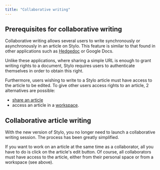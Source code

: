 ```yaml
---
title: "Collaborative writing"
---
```


## Prerequisites for collaborative writing

Collaborative writing allows several users to write synchronously or asynchronously in an article on Stylo.
This feature is similar to that found in other applications such as [Hedgedoc](https://hedgedoc.org/) or Google Docs.

Unlike these applications, where sharing a simple URL is enough to grant writing rights to a document, Stylo requires users to authenticate themselves in order to obtain this right.

Furthermore, users wishing to write to a Stylo article must have access to the article to be edited. 
To give other users access rights to an article, 2 alternatives are possible:

- [share an article](/en/myarticles.md#share-an-article)
- access an article in a [workspace](/en/workspace.md).

## Collaborative article writing

With the new version of Stylo, you no longer need to launch a collaborative writing session. The process has been greatly simplified.

If you want to work on an article at the same time as a collaborator, all you have to do is click on the article's edit button. Of course, all collaborators must have access to the article, either from their personal space or from a workspace (see above).
